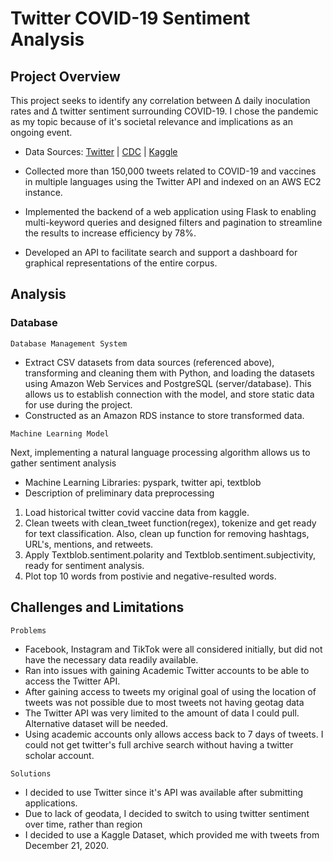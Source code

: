 # Twitter COVID-19 Sentiment Analysis

  ## Project Overview
This project seeks to identify any correlation between ∆ daily inoculation rates and ∆ twitter sentiment surrounding COVID-19. I chose the pandemic as my topic because of it's societal relevance and implications as an ongoing event.
      
  - Data Sources: [Twitter](https://www.trackmyhashtag.com/blog/free-twitter-datasets/) | [CDC](https://covid.cdc.gov/covid-data-tracker/#datatracker-home) | [Kaggle](https://www.kaggle.com/gpreda/all-covid19-vaccines-tweets)


- Collected more than 150,000 tweets related to COVID-19 and vaccines in multiple languages using the Twitter API and indexed on an AWS EC2 instance.
- Implemented the backend of a web application using Flask to enabling multi-keyword queries and designed filters and pagination to streamline the results to increase efficiency by 78%.
- Developed an API to facilitate search and support a dashboard for graphical representations of the entire corpus.


## Analysis
### Database
    Database Management System
- Extract CSV datasets from data sources (referenced above), transforming and cleaning them with Python, and loading the datasets using Amazon Web Services and PostgreSQL (server/database). This allows us to establish connection with the model, and store static data for use during the project.
- Constructed as an Amazon RDS instance to store transformed data.
<p>
   
    Machine Learning Model

Next, implementing a natural language processing algorithm allows us to gather sentiment analysis
- Machine Learning Libraries: pyspark, twitter api, textblob
- Description of preliminary data preprocessing
1. Load historical twitter covid vaccine data from kaggle. 
2. Clean tweets with clean_tweet function(regex), tokenize and get ready for text classification. Also, clean up function for removing hashtags, URL's, mentions, and retweets.
3. Apply Textblob.sentiment.polarity and Textblob.sentiment.subjectivity, ready for sentiment analysis.
4. Plot top 10 words from postivie and negative-resulted words. 

## Challenges and Limitations
    Problems
- Facebook, Instagram and TikTok were all considered initially, but did not have the necessary data readily available.
- Ran into issues with gaining Academic Twitter accounts to be able to access the Twitter API.
- After gaining access to tweets my original goal of using the location of tweets was not possible due to most tweets not having geotag data
- The Twitter API was very limited to the amount of data I could pull. Alternative dataset will be needed.
- Using academic accounts only allows access back to 7 days of tweets. I could not get twitter's full archive search without having a twitter scholar account. 
<p>
    
    Solutions
- I decided to use Twitter since it's API was available after submitting applications.
- Due to lack of geodata, I decided to switch to using twitter sentiment over time, rather than region
- I decided to use a Kaggle Dataset, which provided me with tweets from December 21, 2020. 
